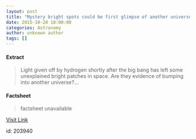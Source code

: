 ```yaml
---
layout: post
title: "Mystery bright spots could be first glimpse of another universe"
date: 2015-10-28 18:00:00
categories: Astronomy
author: unknown author
tags: []
---
```



#### Extract
>Light given off by hydrogen shortly after the big bang has left some unexplained bright patches in space. Are they evidence of bumping into another universe?...

#### Factsheet
>factsheet unavailable

[Visit Link](http://feeds.newscientist.com/c/749/f/10898/s/4b0c9457/sc/28/l/0M0Snewscientist0N0Carticle0Cmystery0Ebright0Espots0Ecould0Ebe0Efirst0Eglimpse0Eof0Eanother0Euniverse0C/story01.htm)

id:  203940
